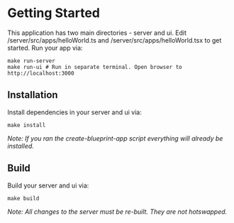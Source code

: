 # Getting Started

This application has two main directories - server and ui. Edit /server/src/apps/helloWorld.ts and /server/src/apps/helloWorld.tsx to get started. Run your app via:

```
make run-server
make run-ui # Run in separate terminal. Open browser to http://localhost:3000
```

## Installation
Install dependencies in your server and ui via:

```
make install
```

_Note: If you ran the create-blueprint-app script everything will already be installed._

## Build
Build your server and ui via:

```
make build
```
_Note: All changes to the server must be re-built. They are not hotswapped._